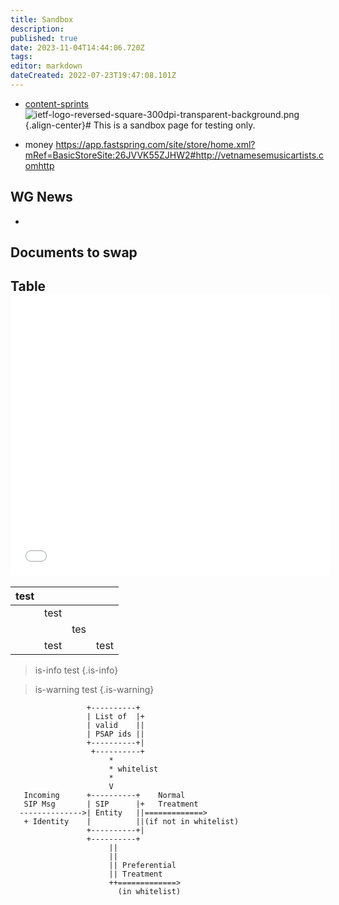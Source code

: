 ```yaml
---
title: Sandbox
description: 
published: true
date: 2023-11-04T14:44:06.720Z
tags: 
editor: markdown
dateCreated: 2022-07-23T19:47:08.101Z
---
```


- [content-sprints](/content-sprints)![ietf-logo-reversed-square-300dpi-transparent-background.png](/ietf-logo-reversed-square-300dpi-transparent-background.png){.align-center}# This is a sandbox page for testing only.

- money  https://app.fastspring.com/site/store/home.xml?mRef=BasicStoreSite:26JVVK55ZJHW2#http://vetnamesemusicartists.comhttp
## WG News
*
## Documents to swap


## Table<iframe class="embed-iframe" src="//cdn.loc.gov/loader/embed//embed-with-loader.php?uuid=958B6C7AC55F0062E0538C93F1160062&size=mediumWide&name=&type=V&image=//stream-media.loc.gov/copyright/Copyright_on_the_Internet_bg.jpg" width="512" height="450" frameborder="0" scrolling="no"></iframe>

| test |      |     |      |
| ---- | ---- | --- | ---- |
|      | test |     |      |
|      |      | tes |      |
|      | test |     | test |

> is-info test
{.is-info}

> is-warning test
{.is-warning}


```
                 +----------+
                 | List of  |+
                 | valid    ||
                 | PSAP ids ||
                 +----------+|
                  +----------+
                      *
                      * whitelist
                      *
                      V
   Incoming      +----------+    Normal
   SIP Msg       | SIP      |+   Treatment
  -------------->| Entity   ||=============>
   + Identity    |          ||(if not in whitelist)
                 +----------+|
                 +----------+
                      ||
                      ||
                      || Preferential
                      || Treatment
                      ++=============>
                        (in whitelist)

```





